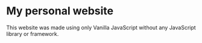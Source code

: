 # My personal website

This website was made using only Vanilla JavaScript without any JavaScript library or framework.
